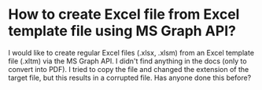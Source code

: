 
# How to create Excel file from Excel template file using MS Graph API?

I would like to create regular Excel files (.xlsx, .xlsm) from an Excel template file (.xltm) via the MS Graph API.
I didn't find anything in the docs (only to convert into PDF).
I tried to copy the file and changed the extension of the target file, but this results in a corrupted file.
Has anyone done this before?

        